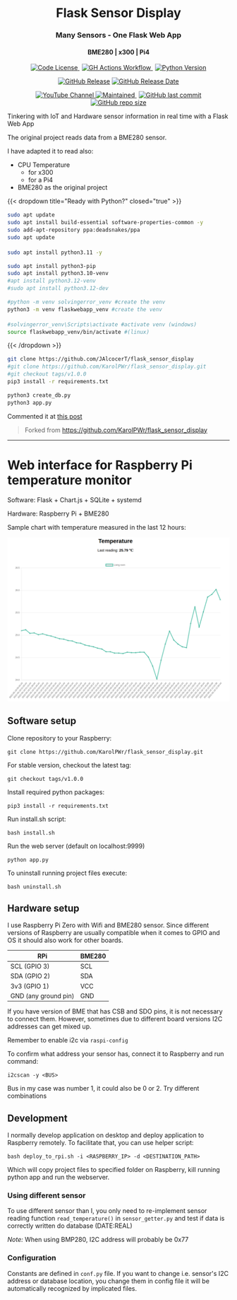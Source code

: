 <div align="center">
  <h1>Flask Sensor Display</h1>
</div>

<div align="center">
  <h3>Many Sensors - One Flask Web App</h3>
</div>

<div align="center">
  <h4>BME280 | x300 | Pi4 </h3>
</div>


<div align="center">
  <a href="https://github.com/JAlcocerT/Streamlit-MultiChat?tab=GPL-3.0-1-ov-file" style="margin-right: 5px;">
    <img alt="Code License" src="https://img.shields.io/badge/License-GPLv3-blue.svg" />
  </a>
  <a href="https://github.com/JAlcocerT/Streamlit-MultiChat/actions/workflows/Streamlit_GHA_MultiArch.yml" style="margin-right: 5px;">
    <img alt="GH Actions Workflow" src="https://github.com/JAlcocerT/Streamlit-MultiChat/actions/workflows/Streamlit_GHA_MultiArch.yml/badge.svg" />
  </a>

  <a href="https://www.python.org/downloads/release/python-312">
    <img alt="Python Version" src="https://img.shields.io/badge/python-3.12-blue.svg" />
  </a>
</div>

<div align="center">

[![GitHub Release](https://img.shields.io/github/release/JAlcocerT/Streamlit-MultiChat/all.svg)](https://github.com/JAlcocerT/Streamlit-MultiChat/releases)
[![GitHub Release Date](https://img.shields.io/github/release-date-pre/JAlcocerT/Streamlit-MultiChat.svg)](https://github.com/JAlcocerT/Streamlit-MultiChat/releases)

</div>

<p align="center">

  <a href="https://youtube.com/@JAlcocerTech">
    <img alt="YouTube Channel" src="https://img.shields.io/badge/YouTube-Channel-red" />
  </a>
  <a href="https://GitHub.com/JAlcocerT/Docker/graphs/commit-activity" style="margin-right: 5px;">
    <img alt="Maintained" src="https://img.shields.io/badge/Maintained%3F-yes-green.svg" />
  </a>
  <a href="https://github.com/JAlcocerT/Docker">
    <img alt="GitHub last commit" src="https://img.shields.io/github/last-commit/JAlcocerT/Docker" />
  </a>
  <a href="https://github.com/JAlcocerT/Docker">
    <img alt="GitHub repo size" src="https://img.shields.io/github/repo-size/JAlcocerT/Docker" />
  </a>
</p>

Tinkering with IoT and Hardware sensor information in real time with a Flask Web App


The original project reads data from a BME280 sensor.

I have adapted it to read also:

* CPU Temperature
    * for x300
    * for a Pi4
* BME280 as the original project

{{< dropdown title="Ready with Python?" closed="true" >}}

```sh
sudo apt update
sudo apt install build-essential software-properties-common -y
sudo add-apt-repository ppa:deadsnakes/ppa
sudo apt update

sudo apt install python3.11 -y
```

```sh
sudo apt install python3-pip
sudo apt install python3.10-venv
#apt install python3.12-venv
#sudo apt install python3.12-dev
```

```sh
#python -m venv solvingerror_venv #create the venv
python3 -m venv flaskwebapp_venv #create the venv

#solvingerror_venv\Scripts\activate #activate venv (windows)
source flaskwebapp_venv/bin/activate #(linux)
```
{{< /dropdown >}}

```sh
git clone https://github.com/JAlcocerT/flask_sensor_display
#git clone https://github.com/KarolPWr/flask_sensor_display.git
#git checkout tags/v1.0.0
pip3 install -r requirements.txt
```

```sh
python3 create_db.py
python3 app.py
```

Commented it at [this post](https://jalcocert.github.io/JAlcocerT/web-apps-with-flask/)

> Forked from https://github.com/KarolPWr/flask_sensor_display

---


# Web interface for Raspberry Pi temperature monitor

Software: Flask + Chart.js + SQLite + systemd

Hardware: Raspberry Pi + BME280

Sample chart with temperature measured in the last 12 hours:

![Alt text](chart.png?raw=true "Optional Title")

## Software setup

Clone repository to your Raspberry:

    git clone https://github.com/KarolPWr/flask_sensor_display.git

For stable version, checkout the latest tag:

    git checkout tags/v1.0.0

Install required python packages:

    pip3 install -r requirements.txt

Run install.sh script:

    bash install.sh 

Run the web server (default on localhost:9999)

    python app.py

To uninstall running project files execute:

    bash uninstall.sh

## Hardware setup 

I use Raspberry Pi Zero with Wifi and BME280 sensor. Since different versions of Raspberry are usually compatible when
it comes to GPIO and OS it should also work for other boards.

| RPi                  | BME280 |
|----------------------|--------|
| SCL (GPIO 3)         | SCL    |
| SDA (GPIO 2)         | SDA    |
| 3v3 (GPIO 1)         | VCC    |
| GND (any ground pin) | GND    |

If you have version of BME that has CSB and SDO pins, it is not necessary to connect them. However, sometimes due to
different board versions I2C addresses can get mixed up. 

Remember to enable i2c via `raspi-config`

To confirm what address your sensor has, connect it to Raspberry and run command:

    i2cscan -y <BUS>

Bus in my case was number 1, it could also be 0 or 2. Try different combinations 

## Development 

I normally develop application on desktop and deploy application to Raspberry remotely. To facilitate that, you can use helper script:

    bash deploy_to_rpi.sh -i <RASPBERRY_IP> -d <DESTINATION_PATH>

Which will copy project files to specified folder on Raspberry, kill running python app and run the webserver. 

### Using different sensor 

To use different sensor than I, you only need to re-implement sensor reading function `read_temperature()` in `sensor_getter.py` 
and test if data is correctly written do database (DATE:REAL)

*Note:* When using BMP280, I2C address will probably be 0x77

### Configuration

Constants are defined in `conf.py` file. If you want to change i.e. sensor's I2C address or database location, you change 
them in config file it will be automatically recognized by implicated files. 


